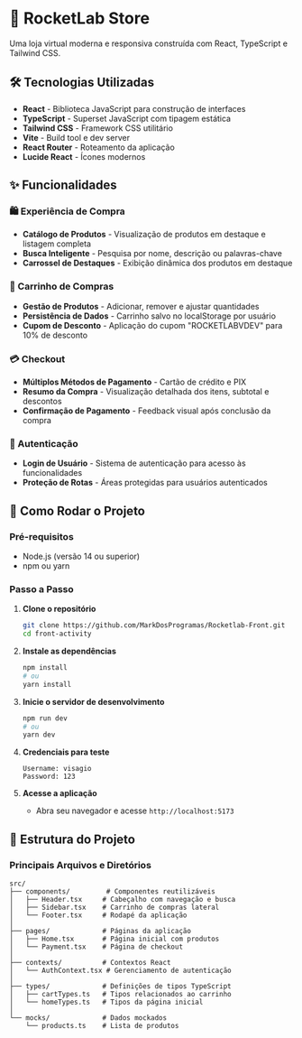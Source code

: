 # 🚀 RocketLab Store

Uma loja virtual moderna e responsiva construída com React, TypeScript e Tailwind CSS.

## 🛠️ Tecnologias Utilizadas

- **React** - Biblioteca JavaScript para construção de interfaces
- **TypeScript** - Superset JavaScript com tipagem estática
- **Tailwind CSS** - Framework CSS utilitário
- **Vite** - Build tool e dev server
- **React Router** - Roteamento da aplicação
- **Lucide React** - Ícones modernos

## ✨ Funcionalidades

### 🛍️ Experiência de Compra

- **Catálogo de Produtos** - Visualização de produtos em destaque e listagem completa
- **Busca Inteligente** - Pesquisa por nome, descrição ou palavras-chave
- **Carrossel de Destaques** - Exibição dinâmica dos produtos em destaque

### 🛒 Carrinho de Compras

- **Gestão de Produtos** - Adicionar, remover e ajustar quantidades
- **Persistência de Dados** - Carrinho salvo no localStorage por usuário
- **Cupom de Desconto** - Aplicação do cupom "ROCKETLABVDEV" para 10% de desconto

### 💳 Checkout

- **Múltiplos Métodos de Pagamento** - Cartão de crédito e PIX
- **Resumo da Compra** - Visualização detalhada dos itens, subtotal e descontos
- **Confirmação de Pagamento** - Feedback visual após conclusão da compra

### 👤 Autenticação

- **Login de Usuário** - Sistema de autenticação para acesso às funcionalidades
- **Proteção de Rotas** - Áreas protegidas para usuários autenticados

## 🚀 Como Rodar o Projeto

### Pré-requisitos

- Node.js (versão 14 ou superior)
- npm ou yarn

### Passo a Passo

1. **Clone o repositório**

   ```bash
   git clone https://github.com/MarkDosProgramas/Rocketlab-Front.git
   cd front-activity
   ```

2. **Instale as dependências**

   ```bash
   npm install
   # ou
   yarn install
   ```

3. **Inicie o servidor de desenvolvimento**

   ```bash
   npm run dev
   # ou
   yarn dev
   ```

4. **Credenciais para teste**

   ```
   Username: visagio
   Password: 123

   ```

5. **Acesse a aplicação**
   - Abra seu navegador e acesse `http://localhost:5173`

## 📁 Estrutura do Projeto

### Principais Arquivos e Diretórios

```
src/
├── components/         # Componentes reutilizáveis
│   ├── Header.tsx     # Cabeçalho com navegação e busca
│   ├── Sidebar.tsx    # Carrinho de compras lateral
│   └── Footer.tsx     # Rodapé da aplicação
│
├── pages/             # Páginas da aplicação
│   ├── Home.tsx       # Página inicial com produtos
│   └── Payment.tsx    # Página de checkout
│
├── contexts/          # Contextos React
│   └── AuthContext.tsx # Gerenciamento de autenticação
│
├── types/             # Definições de tipos TypeScript
│   ├── cartTypes.ts   # Tipos relacionados ao carrinho
│   └── homeTypes.ts   # Tipos da página inicial
│
└── mocks/             # Dados mockados
    └── products.ts    # Lista de produtos
```
